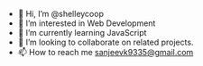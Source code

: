 - 👋 Hi, I’m @shelleycoop
- 👀 I’m interested in Web Development
- 🌱 I’m currently learning JavaScript
- 💞️ I’m looking to collaborate on related projects.
- 📫 How to reach me sanjeevk9335@gmail.com

<!---
shelleycoop/shelleycoop is a ✨ special ✨ repository because its `README.md` (this file) appears on your GitHub profile.
You can click the Preview link to take a look at your changes.
--->
